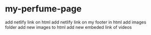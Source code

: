 # my-perfume-page
add netlify link on html
add netlify link on my footer in html
add images folder 
add new images to html
add new embeded link of videos
